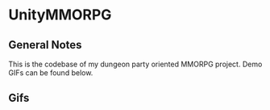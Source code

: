 # UnityMMORPG
## General Notes
This is the codebase of my dungeon party oriented MMORPG project. Demo GIFs can be found below.
<br> 
## Gifs
